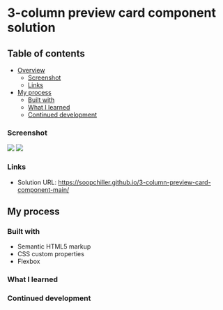 # 3-column preview card component solution

 

## Table of contents

- [Overview](#overview)
  - [Screenshot](#screenshot)
  - [Links](#links)
- [My process](#my-process)
  - [Built with](#built-with)
  - [What I learned](#what-i-learned)
  - [Continued development](#continued-development)






### Screenshot

![](./mobile-state.png)
![](./desktop-state.png)

### Links

- Solution URL: https://soopchiller.github.io/3-column-preview-card-component-main/

## My process

### Built with

- Semantic HTML5 markup
- CSS custom properties
- Flexbox

### What I learned



### Continued development





